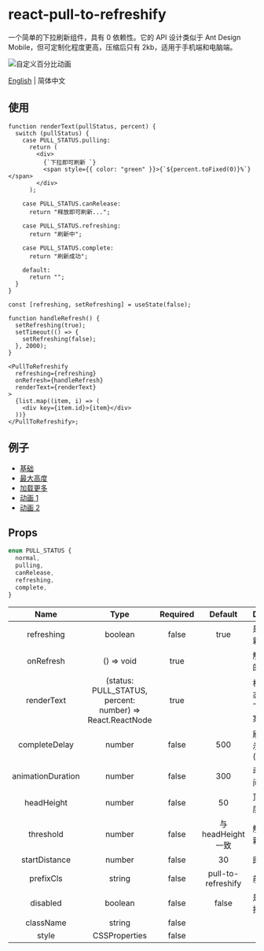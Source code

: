 # react-pull-to-refreshify

一个简单的下拉刷新组件，具有 0 依赖性。它的 API 设计类似于 Ant Design Mobile，但可定制化程度更高，压缩后只有 2kb，适用于手机端和电脑端。

![自定义百分比动画](https://files.catbox.moe/j0h1xg.gif)

[English](./README.md) | 简体中文

## 使用

```tsx
function renderText(pullStatus, percent) {
  switch (pullStatus) {
    case PULL_STATUS.pulling:
      return (
        <div>
          {`下拉即可刷新 `}
          <span style={{ color: "green" }}>{`${percent.toFixed(0)}%`}</span>
        </div>
      );

    case PULL_STATUS.canRelease:
      return "释放即可刷新...";

    case PULL_STATUS.refreshing:
      return "刷新中";

    case PULL_STATUS.complete:
      return "刷新成功";

    default:
      return "";
  }
}

const [refreshing, setRefreshing] = useState(false);

function handleRefresh() {
  setRefreshing(true);
  setTimeout(() => {
    setRefreshing(false);
  }, 2000);
}

<PullToRefreshify
  refreshing={refreshing}
  onRefresh={handleRefresh}
  renderText={renderText}
>
  {list.map((item, i) => (
    <div key={item.id}>{item}</div>
  ))}
</PullToRefreshify>;
```

## 例子

- [基础](https://codesandbox.io/s/shy-glade-gu7wfu)
- [最大高度](https://codesandbox.io/s/eager-mcnulty-i53syu)
- [加载更多](https://codesandbox.io/s/mystifying-banach-07mccb)
- [动画 1](https://codesandbox.io/s/frosty-herschel-dxrn4e)
- [动画 2](https://codesandbox.io/s/confident-morning-9eug7v)

## Props

```ts
enum PULL_STATUS {
  normal,
  pulling,
  canRelease,
  refreshing,
  complete,
}
```

|       Name        |                           Type                            | Required |      Default       | Description                      |
| :---------------: | :-------------------------------------------------------: | :------: | :----------------: | -------------------------------- |
|    refreshing     |                          boolean                          |  false   |        true        | 是否显示刷新状态                 |
|     onRefresh     |                        () => void                         |   true   |                    | 触发刷新时的处理函数             |
|    renderText     | (status: PULL_STATUS, percent: number) => React.ReactNode |   true   |                    | 根据下拉状态，自定义下拉提示文案 |
|   completeDelay   |                          number                           |  false   |        500         | 刷新完成提示展示时长(ms)         |
| animationDuration |                          number                           |  false   |        300         | 动画执行时间(ms)                 |
|    headHeight     |                          number                           |  false   |         50         | 顶部内容高度                     |
|     threshold     |                          number                           |  false   | 与 headHeight 一致 | 触发下拉刷新的距离               |
|   startDistance   |                          number                           |  false   |         30         | 助跑距离                         |
|     prefixCls     |                          string                           |  false   | pull-to-refreshify | 前缀类名                         |
|     disabled      |                          boolean                          |  false   |       false        | 是否禁用下拉刷新                 |
|     className     |                          string                           |  false   |                    |                                  |
|       style       |                       CSSProperties                       |  false   |                    |                                  |
